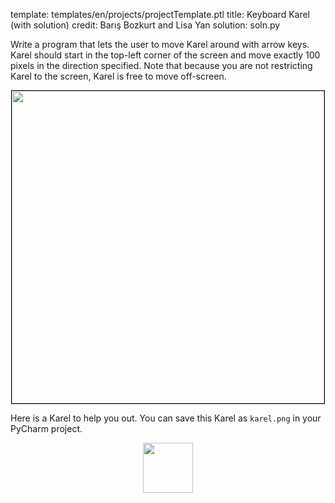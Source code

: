 template: templates/en/projects/projectTemplate.ptl
title: Keyboard Karel (with solution)
credit: Barış Bozkurt and Lisa Yan
solution: soln.py

Write a program that lets the user to move Karel around with arrow keys. Karel should start in the top-left corner of the screen and move exactly 100 pixels in the direction specified.  Note that because you are not restricting Karel to the screen, Karel is free to move off-screen.

<center>
	<img style="width:500px;border:1px solid #000000" src="{{pathToRoot}}img/projects/keyboardKarel/demo.gif">
</center>

Here is a Karel to help you out.  You can save this Karel as `karel.png` in your PyCharm project.
<center>
	<img style="width:80px" src="{{pathToRoot}}img/projects/creativeGraphics/karel.png">	
</center>

				
